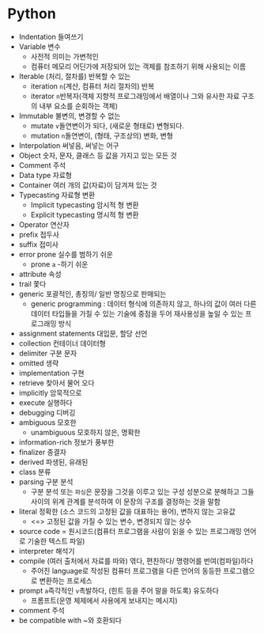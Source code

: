 # 	Python

- Indentation  들여쓰기
- Variable  변수
  - 사전적 의미는 가변적인
  - 컴퓨터 메모리 어딘가에 저장되어 있는 객체를 참조하기 위해 사용되는 이름
- Iterable (처리, 절차를) 반복할 수 있는
  - iteration `n`(계산, 컴퓨터 처리 절차의) 반복
  - iterator `n`반복자(객체 지향적 프로그래밍에서 배열이나 그와 유사한 자료 구조의 내부 요소를 순회하는 객체)
- Immutable 불변의, 변경할 수 없는
  - mutate `v`돌연변이가 되다, (새로운 형태로) 변형되다.
  - mutation `n`돌연변이, (형태, 구조상의) 변화, 변형
- Interpolation 써넣음, 써넣는 어구
- Object 숫자, 문자, 클래스 등 값을 가지고 있는 모든 것
- Comment  주석
- Data type 자료형
- Container 여러 개의 값(자료)이 담겨져 있는 것
- Typecasting 자료형 변환
  - Implicit typecasting 암시적 형 변환
  - Explicit typecasting 명시적 형 변환
- Operator 연산자
- prefix 접두사
- suffix 접미사
- error prone 실수를 범하기 쉬운
  - prone `a` -하기 쉬운
- attribute 속성
- trail 쫓다
- generic 포괄적인, 총칭의/ 일반 명칭으로 판매되는
  - generic programming : 데이터 형식에 의존하지 않고, 하나의 값이 여러 다른 데이터 타입들을 가질 수 있는 기술에 중점을 두어 재사용성을 높일 수 있는 프로그래밍 방식
- assignment statements 대입문, 할당 선언
- collection 컨테이너 데이터형
- delimiter 구분 문자
- omitted 생략
- implementation 구현
- retrieve 찾아서 물어 오다
- implicitly 암묵적으로
- execute 실행하다
- debugging 디버깅
- ambiguous 모호한
  - unambiguous 모호하지 않은, 명확한
- information-rich 정보가 풍부한
- finalizer 종결자
- derived 파생된, 유래된
- class 분류
- parsing 구분 분석
  - 구분 분석 또는 `파싱`은 문장을 그것을 이루고 있는 구성 성분으로 분해하고 그들 사이의 위계 관계를 분석하여 이 문장의 구조를 결정하는 것을 말함
- literal 정확한 (소스 코드의 고정된 값을 대표하는 용어), 변하지 않는 고유값
  - <=> 고정된 값을 가질 수 있는 변수, 변경되지 않는 상수
- source code  = 원시코드(컴퓨터 프로그램을 사람이 읽을 수 있는 프로그래밍 언어로 기술한 텍스트 파일)
- interpreter 해석기
- compile (여러 출처에서 자료를 따와) 엮다, 편찬하다/ 명령어를 번여(컴파일)하다
  - 주어진 language로 작성된 컴퓨터 프로그램을 다른 언어의 동등한 프로그램으로 변환하는 프로세스
- prompt `a`즉각적인 `v`촉발하다, (힌트 등을 주어 말을 하도록) 유도하다
  - 프롬프트(운영 체제에서 사용에게 보내지는 메시지)
- comment 주석
- be compatible with ~와 호환되다